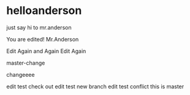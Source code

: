 # helloanderson
just say hi to mr.anderson

You are edited! Mr.Anderson


Edit Again and Again
Edit Again


master-change

changeeee

edit test check out
edit test new branch
edit test conflict this is master